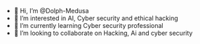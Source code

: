- 👋 Hi, I’m @Dolph-Medusa
- 👀 I’m interested in AI, Cyber security and ethical hacking
- 🌱 I’m currently learning Cyber security professional
- 💞️ I’m looking to collaborate on Hacking, Ai and cyber security

<!---
Dolph-Medusa/Dolph-Medusa is a ✨ special ✨ repository because its `README.md` (this file) appears on your GitHub profile.
You can click the Preview link to take a look at your changes.
--->

